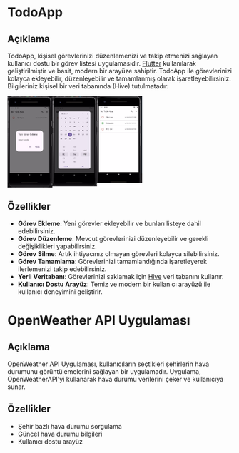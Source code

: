 # TodoApp

## Açıklama

TodoApp, kişisel görevlerinizi düzenlemenizi ve takip etmenizi sağlayan kullanıcı dostu bir görev listesi uygulamasıdır. [Flutter](https://flutter.dev/) kullanılarak geliştirilmiştir ve basit, modern bir arayüze sahiptir. TodoApp ile görevlerinizi kolayca ekleyebilir, düzenleyebilir ve tamamlanmış olarak işaretleyebilirsiniz. Bilgileriniz kişisel bir veri tabanında (Hive) tutulmatadır. 

<div style="display: flex; gap: 10px;">
    <img src="https://github.com/TKN-YZM/RPT2FLUTER/blob/main/pic.jpg" alt="Resim 1" style="width: 60%; height: auto;">
</div>

## Özellikler

- **Görev Ekleme**: Yeni görevler ekleyebilir ve bunları listeye dahil edebilirsiniz.
- **Görev Düzenleme**: Mevcut görevlerinizi düzenleyebilir ve gerekli değişiklikleri yapabilirsiniz.
- **Görev Silme**: Artık ihtiyacınız olmayan görevleri kolayca silebilirsiniz.
- **Görev Tamamlama**: Görevlerinizi tamamlandığında işaretleyerek ilerlemenizi takip edebilirsiniz.
- **Yerli Veritabanı**: Görevlerinizi saklamak için [Hive](https://pub.dev/packages/hive) veri tabanını kullanır.
- **Kullanıcı Dostu Arayüz**: Temiz ve modern bir kullanıcı arayüzü ile kullanıcı deneyimini geliştirir.




# OpenWeather API Uygulaması

## Açıklama
OpenWeather API Uygulaması, kullanıcıların seçtikleri şehirlerin hava durumunu görüntülemelerini sağlayan bir uygulamadır. Uygulama, OpenWeatherAPI'yi kullanarak hava durumu verilerini çeker ve kullanıcıya sunar.

## Özellikler
- Şehir bazlı hava durumu sorgulama
- Güncel hava durumu bilgileri
- Kullanıcı dostu arayüz
